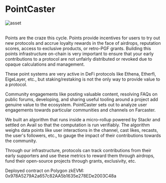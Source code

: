 # PointCaster 
![asset](https://github.com/rose2221/ETHMumbai/assets/107622640/6f9f2f09-0116-4971-b27f-4cf3b311628f)

<br>
Points are the craze this cycle. Points provide incentives for users to try out new protocols and accrue loyalty rewards in the face of airdrops, reputation scores, access to exclusive products, or retro-PGF grants. Building this points infrastructure on-chain is very important to ensure that your early contributions to a protocol are not unfairly distributed or revoked due to opaque calculations and management.

These point systems are very active in DeFi protocols like Ethena, Etherfi, EigeLayer, etc., but staking/restaking is not the only way to provide value to a protocol.

Community engagements like posting valuable content, resolving FAQs on public forums, developing, and sharing useful tooling around a project add genuine value to the ecosystem. PointCaster sets out to analyze user engagements towards particular communities and channels on Farcaster.

We built an algorithm that runs inside a micro-rollup powered by Stackr and settled on Avail so that the computation is run verifiably. The algorithm weighs data points like user interactions in the channel, cast likes, recasts, the user's followers, etc., to gauge the impact of their contributions towards the community.

Through our infrastructure, protocols can track contributions from their early supporters and use these metrics to reward them through airdrops, fund their open-source projects through grants, exclusivity, etc.

Deployed contract on Polygon zkEVM: 0x978A5279A2a657c82AA5b1635e278EDe2003C48a
